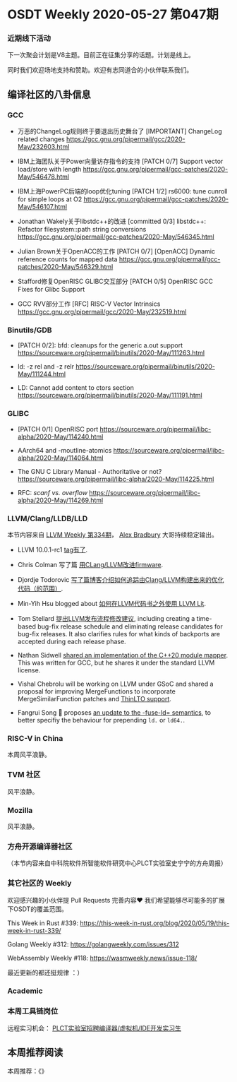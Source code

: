 # OSDT Weekly 2020-05-27 第047期

### 近期线下活动

下一次聚会计划是V8主题。目前正在征集分享的话题。计划是线上。

同时我们欢迎场地支持和赞助。欢迎有志同道合的小伙伴联系我们。

## 编译社区的八卦信息

### GCC

- 万恶的ChangeLog规则终于要退出历史舞台了
  [IMPORTANT] ChangeLog related changes
  https://gcc.gnu.org/pipermail/gcc/2020-May/232603.html

- IBM上海团队关于Power向量访存指令的支持
  [PATCH 0/7] Support vector load/store with length
  https://gcc.gnu.org/pipermail/gcc-patches/2020-May/546478.html  

- IBM上海PowerPC后端的loop优化tuning
  [PATCH 1/2] rs6000: tune cunroll for simple loops at O2
  https://gcc.gnu.org/pipermail/gcc-patches/2020-May/546107.html

- Jonathan Wakely关于libstdc++的改进
  [committed 0/3] libstdc++: Refactor filesystem::path string conversions
  https://gcc.gnu.org/pipermail/gcc-patches/2020-May/546345.html

- Julian Brown关于OpenACC的工作
  [PATCH 0/7] [OpenACC] Dynamic reference counts for mapped data
  https://gcc.gnu.org/pipermail/gcc-patches/2020-May/546329.html

- Stafford修复OpenRISC GLIBC交互部分
  [PATCH 0/5] OpenRISC GCC Fixes for Glibc Support

- GCC RVV部分工作
  [RFC] RISC-V Vector Intrinsics
  https://gcc.gnu.org/pipermail/gcc/2020-May/232519.html

### Binutils/GDB

- [PATCH 0/2]: bfd: cleanups for the generic a.out support
  https://sourceware.org/pipermail/binutils/2020-May/111263.html

- ld: -z rel and -z relr
  https://sourceware.org/pipermail/binutils/2020-May/111244.html

- LD: Cannot add content to ctors section
  https://sourceware.org/pipermail/binutils/2020-May/111191.html

### GLIBC

- [PATCH 0/1] OpenRISC port
  https://sourceware.org/pipermail/libc-alpha/2020-May/114240.html

- AArch64 and -moutline-atomics
  https://sourceware.org/pipermail/libc-alpha/2020-May/114064.html  

- The GNU C Library Manual - Authoritative or not?
  https://sourceware.org/pipermail/libc-alpha/2020-May/114225.html

- RFC: *scanf vs. overflow*
  https://sourceware.org/pipermail/libc-alpha/2020-May/114269.html

### LLVM/Clang/LLDB/LLD

本节内容来自 [LLVM Weekly 第334期](http://llvmweekly.org/issue/334)，
[Alex Bradbury](https://www.linkedin.com/in/alex-bradbury/) 大哥持续稳定输出。

* LLVM 10.0.1-rc1 [tag有了](http://lists.llvm.org/pipermail/llvm-dev/2020-May/141683.html).

* Chris Colman 写了篇 [用CLang/LLVM改进firmware](https://interrupt.memfault.com/blog/arm-cortexm-with-llvm-clang).

* Djordje Todorovic [写了篇博客介绍如何追踪由Clang/LLVM构建出来的优化代码（的范围）](https://djolertrk.github.io/llvm-debug-loc-stats/).

* Min-Yih Hsu blogged about [如何在LLVM代码书之外使用 LLVM Lit](https://medium.com/@mshockwave/using-llvm-lit-out-of-tree-5cddada85a78).

* Tom Stellard [提出LLVM发布流程修改建议](http://lists.llvm.org/pipermail/llvm-dev/2020-May/141730.html), including creating a time-based bug-fix release schedule and eliminating release candidates for bug-fix releases. It also clarifies rules for what kinds of backports are accepted during each release phase.

* Nathan Sidwell [shared an implementation of the C++20 module mapper](http://lists.llvm.org/pipermail/cfe-dev/2020-May/065487.html). This was written for GCC, but he shares it under the standard LLVM license.

* Vishal Chebrolu will be working on LLVM under GSoC and shared a proposal
for improving MergeFunctions to incorporate MergeSimilarFunction patches and
[ThinLTO support](http://lists.llvm.org/pipermail/llvm-dev/2020-May/141773.html).

* Fangrui Song 🎉 proposes [an update to the -fuse-ld= semantics](http://lists.llvm.org/pipermail/cfe-dev/2020-May/065518.html), to better specifiy the behaviour for prepending `ld.` or `ld64.`.

### RISC-V in China

本周风平浪静。

### TVM 社区

风平浪静。

### Mozilla

风平浪静。

### 方舟开源编译器社区



（本节内容来自中科院软件所智能软件研究中心PLCT实验室史宁宁的方舟周报）

### 其它社区的 Weekly

欢迎感兴趣的小伙伴提 Pull Requests 完善内容❤️
我们希望能够尽可能多的扩展下OSDT的覆盖范围。

This Week in Rust #339:
https://this-week-in-rust.org/blog/2020/05/19/this-week-in-rust-339/

Golang Weekly #312:
https://golangweekly.com/issues/312

WebAssembly Weekly #118:
https://wasmweekly.news/issue-118/

最近更新的都还挺规律 ：）

### Academic



### 本周工具链岗位

远程实习机会： [PLCT实验室招聘编译器/虚拟机/IDE开发实习生](https://mp.weixin.qq.com/s/bVaNK2kVGstnZ6Onkc98zQ)

## 本周推荐阅读

本周推荐：《》
